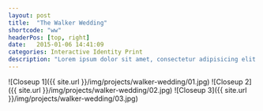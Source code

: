```yaml
---
layout: post
title:  "The Walker Wedding"
shortcode: "ww"
headerPos: [top, right]
date:   2015-01-06 14:41:09
categories: Interactive Identity Print
description: "Lorem ipsum dolor sit amet, consectetur adipisicing elit. Illo consequuntur dicta nobis incidunt sunt nulla aperiam vitae a voluptas natus eligendi, quo id ipsam suscipit, totam odio accusamus tempora facere!"
---
```


![Closeup 1]({{ site.url }}/img/projects/walker-wedding/01.jpg)
![Closeup 2]({{ site.url }}/img/projects/walker-wedding/02.jpg)
![Closeup 3]({{ site.url }}/img/projects/walker-wedding/03.jpg)
